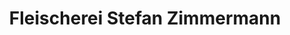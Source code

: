 ---
title: "Fleischerei Stefan Zimmermann"
url: /bad-belzig/fleischerei-stefan-zimmermann/
shop: Metzgerei
---